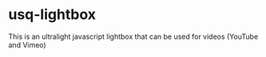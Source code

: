 usq-lightbox
============

This is an ultralight javascript lightbox that can be used for videos (YouTube and Vimeo)

